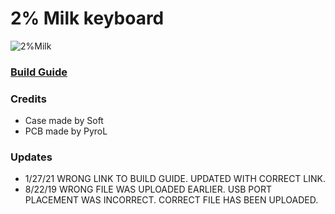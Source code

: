# 2% Milk keyboard
![2%Milk](https://i.imgur.com/Ud96uXn.png)
### [Build Guide](https://spaceboards.xyz/hardware/2milkbuild)


### Credits
- Case made by Soft
- PCB made by PyroL

### Updates
- 1/27/21 WRONG LINK TO BUILD GUIDE.  UPDATED WITH CORRECT LINK.
- 8/22/19 WRONG FILE WAS UPLOADED EARLIER. USB PORT PLACEMENT WAS INCORRECT. CORRECT FILE HAS BEEN UPLOADED. 